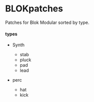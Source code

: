 BLOKpatches
============

Patches for Blok Modular sorted by type.

#### types

- Synth
    - stab
    - pluck
    - pad
    - lead

- perc
    - hat
    - kick
